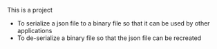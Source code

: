This is a project 
- To serialize a json file to a binary file so that it can be used by other applications
- To de-serialize a binary file so that the json file can be recreated
